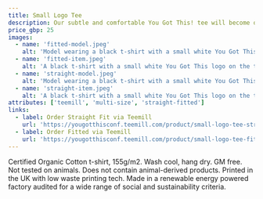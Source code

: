 ```yaml
---
title: Small Logo Tee
description: Our subtle and comfortable You Got This! tee will become one of your new favorites.
price_gbp: 25
images:
  - name: 'fitted-model.jpeg'
    alt: 'Model wearing a black t-shirt with a small white You Got This logo on the top-left chest.'
  - name: 'fitted-item.jpeg'
    alt: 'A black t-shirt with a small white You Got This logo on the top-left chest.'
  - name: 'straight-model.jpeg'
    alt: 'Model wearing a black t-shirt with a small white You Got This logo on the top-left chest.'
  - name: 'straight-item.jpeg'
    alt: 'A black t-shirt with a small white You Got This logo on the top-left chest.'
attributes: ['teemill', 'multi-size', 'straight-fitted']
links:
  - label: Order Straight Fit via Teemill
    url: 'https://yougotthisconf.teemill.com/product/small-logo-tee-straight-fit/'
  - label: Order Fitted via Teemill
    url: 'https://yougotthisconf.teemill.com/product/small-logo-tee-fitted/'
---
```


Certified Organic Cotton t-shirt, 155g/m2. Wash cool, hang dry. GM free. Not tested on animals. Does not contain animal-derived products. Printed in the UK with low waste printing tech. Made in a renewable energy powered factory audited for a wide range of social and sustainability criteria.

